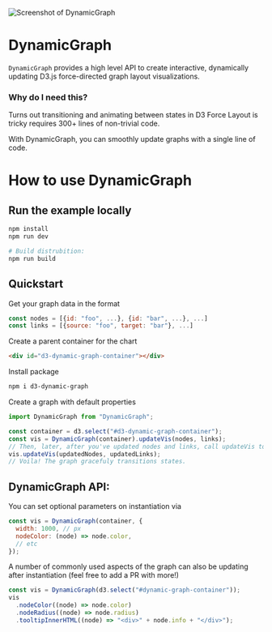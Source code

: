![Screenshot of DynamicGraph](https://raw.githubusercontent.com/davidnmora/dynamic-graph/master/dynamic-graph-screenshot.png "Screenshot of DynamicGraph")

# DynamicGraph

`DynamicGraph` provides a high level API to create interactive, dynamically updating D3.js force-directed graph layout visualizations.

### Why do I need this?

Turns out transitioning and animating between states in D3 Force Layout is tricky requires 300+ lines of non-trivial code.

With DynamicGraph, you can smoothly update graphs with a single line of code.

# How to use DynamicGraph

## Run the example locally

```bash
npm install
npm run dev

# Build distrubition:
npm run build
```

## Quickstart

Get your graph data in the format

```javascript
const nodes = [{id: "foo", ...}, {id: "bar", ...}, ...]
const links = [{source: "foo", target: "bar"}, ...]
```

Create a parent container for the chart

```html
<div id="d3-dynamic-graph-container"></div>
```

Install package

```bash
npm i d3-dynamic-graph
```

Create a graph with default properties

```javascript
import DynamicGraph from "DynamicGraph";

const container = d3.select("#d3-dynamic-graph-container");
const vis = DynamicGraph(container).updateVis(nodes, links);
// Then, later, after you've updated nodes and links, call updateVis to transition:
vis.updateVis(updatedNodes, updatedLinks);
// Voila! The graph gracefuly transitions states.
```

## DynamicGraph API:

You can set optional parameters on instantiation via

```javascript
const vis = DynamicGraph(container, {
  width: 1000, // px
  nodeColor: (node) => node.color,
  // etc
});
```

A number of commonly used aspects of the graph can also be updating after instantiation (feel free to add a PR with more!)

```javascript
const vis = DynamicGraph(d3.select("#dynamic-graph-container"));
vis
  .nodeColor((node) => node.color)
  .nodeRadius((node) => node.radius)
  .tooltipInnerHTML((node) => "<div>" + node.info + "</div>");
```
